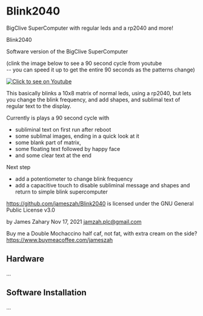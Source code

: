 # Blink2040
BigClive SuperComputer with regular leds and a rp2040 and more!

 Blink2040

  Software version of the BigClive SuperComputer  
  
  (clink the image below to see a 90 second cycle from youtube  
  -- you can speed it up to get the entire 90 seconds as the patterns change)
  

[![Click to see on Youtube](http://img.youtube.com/vi/MWLixb5pZDI/hqdefault.jpg)](http://www.youtube.com/watch?v=MWLixb5pZDI "Blink2040 from Youtube")

  This basically blinks a 10x8 matrix of normal leds, using a rp2040, but lets you change the blink frequency,
  and add shapes, and sublimal text of regular text to the display.

  Currently is plays a 90 second cycle with
  - subliminal text on first run after reboot
  - some sublimal images, ending in a quick look at it
  - some blank part of matrix,
  - some floating text followed by happy face
  - and some clear text at the end

  Next step
  - add a potentiometer to change blink frequency
  - add a capacitive touch to disable subliminal message and shapes and return to simple blink supercomputer


  https://github.com/jameszah/Blink2040 is licensed under the
    GNU General Public License v3.0

  by James Zahary  Nov 17, 2021
  jamzah.plc@gmail.com

  Buy me a Double Mochaccino half caf, not fat, with extra cream on the side? 
  https://www.buymeacoffee.com/jameszah
  
  <h2> Hardware </h2>
  
  ...
  
  <h2> Software Installation </h2>
  
...
